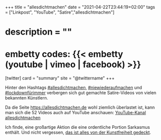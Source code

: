 +++
title = "allesdichtmachen"
date = "2021-04-22T23:44:19+02:00"
tags = ["Linkpost", "YouTube", "Satire","allesdichtmachen"]
# description = ""
# embetty codes: {{< embetty (youtube | vimeo | facebook) <id> >}}
[twitter]
  card = "summary"
  site = "@twittername"
+++

Hinter den Hashtags [#allesdichtmachen](https://twitter.com/hashtag/allesdichtmachen), [#niewiederaufmachen](https://twitter.com/hashtag/niewiederaufmachen) und [#lockdownfürimmer](https://twitter.com/hashtag/lockdownfürimmer) verbergen sich gut gemachte Satire-Videos von vielen bekannten Künstlern.

Da die Seite https://allesdichtmachen.de wohl ziemlich überlastet ist, kann man sich die 52 Videos auch auf YouTube anschauen: [YouTube-Kanal allesdichtmachen](https://www.youtube.com/channel/UC3_dHQpx8O9JT2LW1U2Beuw/videos)

Ich finde, eine großartige Aktion die eine ordentliche Portion Sarkasmus enthält. Und nicht vergessen, [das ist alles von der Kunstfreiheit gedeckt](https://www.youtube.com/watch?v=Y-B0lXnierw).

<!--more-->
